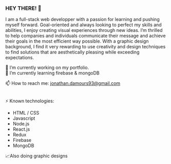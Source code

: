 ### HEY THERE! 👋

I am a full-stack web developper with a passion for learning and pushing myself forward. Goal-oriented and always looking to perfect my skills and abilities, I enjoy creating visual experiences through new ideas. I’m thrilled to help companies and individuals communicate their message and achieve their goals in the most efficient way possible. With a graphic design background, I find it very rewarding to use creativity and design techniques to find solutions that are aesthetically pleasing while exceeding expectations.   <br>


🔭 I’m currently working on my portfolio. <br>
🌱 I’m currently learning firebase & mongoDB <br>

📫 How to reach me: jonathan.damours93@gmail.com <br><br>

⚡ Known technologies: <br>
- HTML / CSS
- Javascript
- Node.js
- React.js
- Redux
- Firebase
- MongoDB

:chart_with_upwards_trend:Also doing graphic designs
